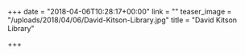 +++
date = "2018-04-06T10:28:17+00:00"
link = ""
teaser_image = "/uploads/2018/04/06/David-Kitson-Library.jpg"
title = "David Kitson Library"

+++
